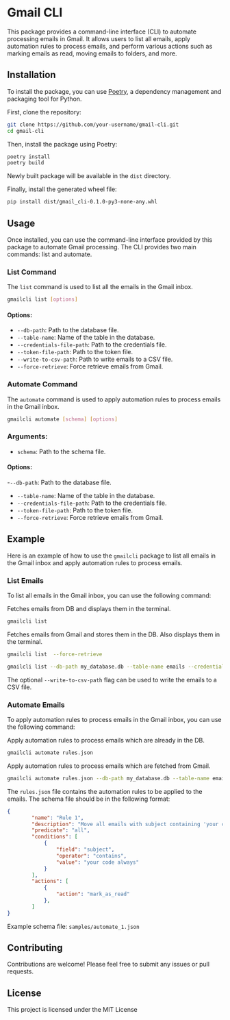 # Gmail CLI

This package provides a command-line interface (CLI) to automate processing emails in Gmail. It allows users to list all emails, apply automation rules to process emails, and perform various actions such as marking emails as read, moving emails to folders, and more.

## Installation

To install the package, you can use [Poetry](https://python-poetry.org/), a dependency management and packaging tool for Python.

First, clone the repository:

```bash
git clone https://github.com/your-username/gmail-cli.git
cd gmail-cli
```

Then, install the package using Poetry:

```bash
poetry install
poetry build
```
Newly built package will be available in the `dist` directory.

Finally, install the generated wheel file:
```bash
pip install dist/gmail_cli-0.1.0-py3-none-any.whl
```

## Usage
Once installed, you can use the command-line interface provided by this package to automate Gmail processing. The CLI provides two main commands: list and automate.

### List Command
The `list` command is used to list all the emails in the Gmail inbox.
    
```bash
gmailcli list [options]
```

#### Options:
- `--db-path`: Path to the database file.
- `--table-name`: Name of the table in the database.
- `--credentials-file-path`: Path to the credentials file.
- `--token-file-path`: Path to the token file.
- `--write-to-csv-path`: Path to write emails to a CSV file.
- `--force-retrieve`: Force retrieve emails from Gmail.

### Automate Command
The `automate` command is used to apply automation rules to process emails in the Gmail inbox.

```bash
gmailcli automate [schema] [options]
```

### Arguments:
- `schema`: Path to the schema file.
#### Options:
-`--db-path`: Path to the database file.
- `--table-name`: Name of the table in the database.
- `--credentials-file-path`: Path to the credentials file.
- `--token-file-path`: Path to the token file.
- `--force-retrieve`: Force retrieve emails from Gmail.

## Example
Here is an example of how to use the `gmailcli` package to list all emails in the Gmail inbox and apply automation rules to process emails.

### List Emails
To list all emails in the Gmail inbox, you can use the following command:

Fetches emails from DB and displays them in the terminal.
```bash 
gmailcli list
```

Fetches emails from Gmail and stores them in the DB. Also displays them in the terminal.
```bash
gmailcli list  --force-retrieve
```

```bash
gmailcli list --db-path my_database.db --table-name emails --credentials-file-path credentials.json --token-file-path token.json --write-to-csv-path emails.csv
```

The optional `--write-to-csv-path` flag can be used to write the emails to a CSV file.

### Automate Emails
To apply automation rules to process emails in the Gmail inbox, you can use the following command:

Apply automation rules to process emails which are already in the DB.
```bash
gmailcli automate rules.json
```

Apply automation rules to process emails which are fetched from Gmail.
```bash
gmailcli automate rules.json --db-path my_database.db --table-name emails --credentials-file-path credentials.json --token-file-path token.json --force-retrieve

```

The `rules.json` file contains the automation rules to be applied to the emails. The schema file should be in the following format:

```json
{
        "name": "Rule 1",
        "description": "Move all emails with subject containing 'your code always' to movies mailbox and mark as read",
        "predicate": "all",
        "conditions": [
            {
                "field": "subject",
                "operator": "contains",
                "value": "your code always"
            }
        ],
        "actions": [
            {
                "action": "mark_as_read"
            },
        ]
}
```
Example schema file: `samples/automate_1.json`

## Contributing
Contributions are welcome! Please feel free to submit any issues or pull requests.

## License
This project is licensed under the MIT License

